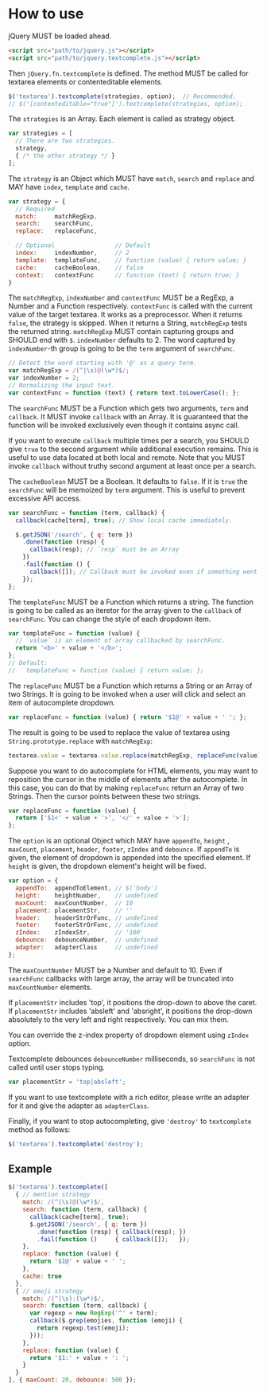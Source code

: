 How to use
==========

jQuery MUST be loaded ahead.

```html
<script src="path/to/jquery.js"></script>
<script src="path/to/jquery.textcomplete.js"></script>
```

Then `jQuery.fn.textcomplete` is defined. The method MUST be called for textarea elements or contenteditable elements.

```js
$('textarea').textcomplete(strategies, option);  // Recommended.
// $('[contenteditable="true"]').textcomplete(strategies, option);
```

The `strategies` is an Array. Each element is called as strategy object.

```js
var strategies = [
  // There are two strategies.
  strategy,
  { /* the other strategy */ }
];
```

The `strategy` is an Object which MUST have `match`, `search` and `replace` and MAY have `index`, `template` and `cache`.

```js
var strategy = {
  // Required
  match:     matchRegExp,
  search:    searchFunc,
  replace:   replaceFunc,

  // Optional                 // Default
  index:     indexNumber,     // 2
  template:  templateFunc,    // function (value) { return value; }
  cache:     cacheBoolean,    // false
  context:   contextFunc      // function (text) { return true; }
}
```

The `matchRegExp`, `indexNumber` and `contextFunc` MUST be a RegExp, a Number and a Function respectively. `contextFunc` is called with the current value of the target textarea. It works as a preprocessor. When it returns `false`, the strategy is skipped. When it returns a String, `matchRegExp` tests the returned string. `matchRegExp` MUST contain capturing groups and SHOULD end with `$`. `indexNumber` defaults to 2. The word captured by `indexNumber`-th group is going to be the `term` argument of `searchFunc`.

```js
// Detect the word starting with '@' as a query term.
var matchRegExp = /(^|\s)@(\w*)$/;
var indexNumber = 2;
// Normalizing the input text.
var contextFunc = function (text) { return text.toLowerCase(); };
```

The `searchFunc` MUST be a Function which gets two arguments, `term` and `callback`. It MUST invoke `callback` with an Array. It is guaranteed that the function will be invoked exclusively even though it contains async call.

If you want to execute `callback` multiple times per a search, you SHOULD give `true` to the second argument while additional execution remains. This is useful to use data located at both local and remote. Note that you MUST invoke `callback` without truthy second argument at least once per a search.

The `cacheBoolean` MUST be a Boolean. It defaults to `false`. If it is `true` the `searchFunc` will be memoized by `term` argument. This is useful to prevent excessive API access.

```js
var searchFunc = function (term, callback) {
  callback(cache[term], true); // Show local cache immediately.

  $.getJSON('/search', { q: term })
    .done(function (resp) {
      callback(resp); // `resp` must be an Array
    })
    .fail(function () {
      callback([]); // Callback must be invoked even if something went wrong.
    });
};
```

The `templateFunc` MUST be a Function which returns a string. The function is going to be called as an iteretor for the array given to the `callback` of `searchFunc`. You can change the style of each dropdown item.

```js
var templateFunc = function (value) {
  // `value` is an element of array callbacked by searchFunc.
  return '<b>' + value + '</b>';
};
// Default:
//   templateFunc = function (value) { return value; };
```

The `replaceFunc` MUST be a Function which returns a String or an Array of two Strings. It is going to be invoked when a user will click and select an item of autocomplete dropdown.

```js
var replaceFunc = function (value) { return '$1@' + value + ' '; };
```

The result is going to be used to replace the value of textarea using `String.prototype.replace` with `matchRegExp`:

```js
textarea.value = textarea.value.replace(matchRegExp, replaceFunc(value));
```

Suppose you want to do autocomplete for HTML elements, you may want to reposition the cursor in the middle of elements after the autocomplete. In this case, you can do that by making `replaceFunc` return an Array of two Strings. Then the cursor points between these two strings.

```js
var replaceFunc = function (value) {
  return ['$1<' + value + '>', '</' + value + '>'];
};
```

The `option` is an optional Object which MAY have `appendTo`, `height` , `maxCount`, `placement`, `header`, `footer`, `zIndex` and `debounce`. If `appendTo` is given, the element of dropdown is appended into the specified element. If `height` is given, the dropdown element's height will be fixed.

```js
var option = {
  appendTo:  appendToElement, // $('body')
  height:    heightNumber,    // undefined
  maxCount:  maxCountNumber,  // 10
  placement: placementStr,    // ''
  header:    headerStrOrFunc, // undefined
  footer:    footerStrOrFunc, // undefined
  zIndex:    zIndexStr,       // '100'
  debounce:  debounceNumber,  // undefined
  adapter:   adapterClass     // undefined
};
```

The `maxCountNumber` MUST be a Number and default to 10. Even if `searchFunc` callbacks with large array, the array will be truncated into `maxCountNumber` elements.

If `placementStr` includes 'top', it positions the drop-down to above the caret. If `placementStr` includes 'absleft' and 'absright', it positions the drop-down absolutely to the very left and right respectively. You can mix them.

You can override the z-index property of dropdown element using `zIndex` option.

Textcomplete debounces `debounceNumber` milliseconds, so `searchFunc` is not called until user stops typing.

```js
var placementStr = 'top|absleft';
```

If you want to use textcomplete with a rich editor, please write an adapter for it and give the adapter as `adapterClass`.

Finally, if you want to stop autocompleting, give `'destroy'` to `textcomplete` method as follows:

```js
$('textarea').textcomplete('destroy');
```

Example
-------

```js
$('textarea').textcomplete([
  { // mention strategy
    match: /(^|\s)@(\w*)$/,
    search: function (term, callback) {
      callback(cache[term], true);
      $.getJSON('/search', { q: term })
        .done(function (resp) { callback(resp); })
        .fail(function ()     { callback([]);   });
    },
    replace: function (value) {
      return '$1@' + value + ' ';
    },
    cache: true
  },
  { // emoji strategy
    match: /(^|\s):(\w*)$/,
    search: function (term, callback) {
      var regexp = new RegExp('^' + term);
      callback($.grep(emojies, function (emoji) {
        return regexp.test(emoji);
      }));
    },
    replace: function (value) {
      return '$1:' + value + ': ';
    }
  }
], { maxCount: 20, debounce: 500 });
```
